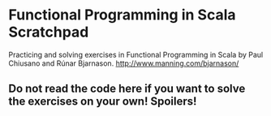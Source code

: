 Functional Programming in Scala Scratchpad
==========================================

Practicing and solving exercises in Functional Programming in Scala by Paul Chiusano and Rúnar Bjarnason.
http://www.manning.com/bjarnason/

Do not read the code here if you want to solve the exercises on your own! Spoilers!
-----------------------------------------------------------------------------------
